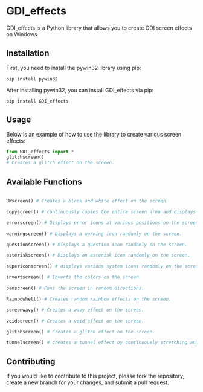 # GDI_effects
GDI_effects is a Python library that allows you to create GDI screen effects on Windows.

## Installation
First, you need to install the pywin32 library using pip:
```shell
pip install pywin32
```

After installing pywin32, you can install GDI_effects via pip:
```shell
pip install GDI_effects
```

## Usage
Below is an example of how to use the library to create various screen effects:
```python
from GDI_effects import *
glitchscreen()
# Creates a glitch effect on the screen.
```

## Available Functions
```python

BWscreen() # Creates a black and white effect on the screen.

copyscreen() # continuously copies the entire screen area and displays it without any offset.

errorscreen() # Displays error icons at various positions on the screen.

warningscreen() # Displays a warning icon randomly on the screen.

questionscreen() # Displays a question icon randomly on the screen.

asteriskscreen() # Displays an asterisk icon randomly on the screen.

supericonscreen() # displays various system icons randomly on the screen. 

invertscreen() # Inverts the colors on the screen.

panscreen() # Pans the screen in random directions.

Rainbowhell() # Creates random rainbow effects on the screen.

screenwavy() # Creates a wavy effect on the screen.

voidscreen() # Creates a void effect on the screen.

glitchscreen() # Creates a glitch effect on the screen.

tunnelscreen() # creates a tunnel effect by continuously stretching and copying the screen content inwards from the edges.

```

## Contributing
If you would like to contribute to this project, please fork the repository, create a new branch for your changes, and submit a pull request.